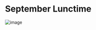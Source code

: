 # September Lunctime
![image](https://user-images.githubusercontent.com/96427746/194261431-b5075686-4039-4579-93f2-0fba78a045fe.png)
